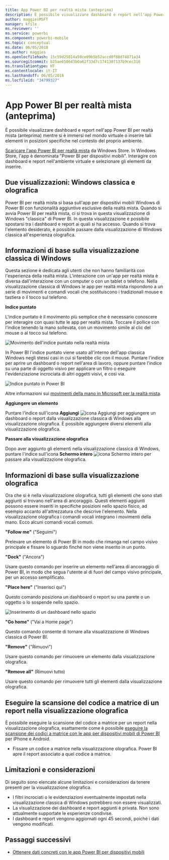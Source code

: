 ```yaml
---
title: App Power BI per realtà mista (anteprima)
description: È possibile visualizzare dashboard e report nell'app Power BI per realtà mista (anteprima), sia immersi nel mondo virtuale sia nel contesto del proprio ambiente.
author: maggiesMSFT
manager: kfile
ms.reviewer: ''
ms.service: powerbi
ms.component: powerbi-mobile
ms.topic: conceptual
ms.date: 06/05/2018
ms.author: maggies
ms.openlocfilehash: 15c59d25814a50ce09b5b52accd0f88d74871a34
ms.sourcegitcommit: b25ae650643b0a62f33d7c1741307137b9cec316
ms.translationtype: HT
ms.contentlocale: it-IT
ms.lasthandoff: 06/05/2018
ms.locfileid: "34799327"
---
```

# <a name="power-bi-for-mixed-reality-app-preview"></a>App Power BI per realtà mista (anteprima)
È possibile visualizzare dashboard e report nell'app Power BI per realtà mista (anteprima) mentre si è immersi nel mondo virtuale o inserire tali elementi in posizioni specifiche nel contesto del proprio ambiente. 

[Scaricare l'app Power BI per realtà mista](https://www.microsoft.com/p/power-bi-mobile/9nblgggzlxn1?activetab=pivot%3aoverviewtab) da Windows Store. In Windows Store, l'app è denominata "Power BI per dispositivi mobili". Interagire con dashboard e report nell'ambiente virtuale e selezionare gli elementi da inserire. 

## <a name="two-views-windows-classic-and-holographic"></a>Due visualizzazioni: Windows classica e olografica

Power BI per realtà mista si basa sull'app per dispositivi mobili Windows di Power BI con funzionalità aggiuntive esclusive della realtà mista. Quando si avvia Power BI per realtà mista, ci si trova in questa visualizzazione di Windows "classica" di Power BI. In questa visualizzazione è possibile spostarsi tra i dashboard e report ai quali si ha accesso. Quando si trova l'elemento desiderato, è possibile passare dalla visualizzazione di Windows classica all'esperienza olografica. 


## <a name="windows-classic-view-basics"></a>Informazioni di base sulla visualizzazione classica di Windows

Questa sezione è dedicata agli utenti che non hanno familiarità con l'esperienza della realtà mista. L'interazione con un'app per realtà mista è diversa dall'interazione con un computer o con un tablet o telefono. Nella visualizzazione classica di Windows le app per realtà mista rispondono a un serie di movimenti e comandi vocali che sostituiscono i tradizionali mouse e tastiera o il tocco sul telefono. 

**Indice puntato**

L'indice puntato è il movimento più semplice che è necessario conoscere per interagire con quasi tutte le app per realtà mista. Toccare il pollice con l'indice tenendo la mano sollevata, con un movimento simile al clic del mouse o al tocco sul telefono.  

![Movimento dell'indice puntato nella realtà mista](media/mobile-mixed-reality-app/power-bi-hololens-airtap.png)

In Power BI l'indice puntato viene usato all'interno dell'app classica Windows negli stessi casi in cui si farebbe clic con il mouse. Puntare l'indice per aprire un dashboard o report nell'area di lavoro, oppure puntare l'indice su una parte di oggetto visivo per applicare un filtro o eseguire l'evidenziazione incrociata di altri oggetti visivi, e così via.

![Indice puntato in Power BI](media/mobile-mixed-reality-app/power-bi-hololens-airtap-hand.png) 

Altre informazioni sui [movimenti della mano in Microsoft per la realtà mista](https://developer.microsoft.com/windows/mixed-reality/gestures).

**Aggiungere un elemento** 

Puntare l'indice sull'icona **Aggiungi** ![icona Aggiungi](media/mobile-mixed-reality-app/power-bi-hololens-pin.png) per aggiungere un dashboard o report dalla visualizzazione classica di Windows alla visualizzazione olografica. È possibile aggiungere diversi elementi alla visualizzazione olografica. 

**Passare alla visualizzazione olografica**

Dopo aver aggiunto gli elementi nella visualizzazione classica di Windows, puntare l'indice sull'icona **Schermo intero** ![icona Schermo intero](media/mobile-mixed-reality-app/power-bi-hololens-fullscreen.png) per passare alla visualizzazione olografica. 


## <a name="holographic-view-basics"></a>Informazioni di base sulla visualizzazione olografica

Ora che si è nella visualizzazione olografica, tutti gli elementi che sono stati aggiunti si trovano nell'area di ancoraggio. Questi elementi aggiunti possono essere inseriti in specifiche posizioni nello spazio fisico, ad esempio accanto all'attrezzatura che descrive l'elemento. Nella visualizzazione olografica i comandi vocali integrano i movimenti della mano. Ecco alcuni comandi vocali comuni.

**"Follow me"** ("Seguimi") 

Prelevare un elemento di Power BI in modo che rimanga nel campo visivo principale e fissare lo sguardo finché non viene inserito in un punto.

**"Dock"** ("Ancora") 

Usare questo comando per inserire un elemento nell'area di ancoraggio di Power BI, in modo che segua l'utente al di fuori del campo visivo principale, per un accesso semplificato.

**"Place here"** ("Inserisci qui")

Questo comando posiziona un dashboard o report su una parete o un oggetto o lo sospende nello spazio.

![Inserimento di un dashboard nello spazio](media/mobile-mixed-reality-app/power-bi-hololens-place-visuals.png)

**"Go home"** ("Vai a Home page")

Questo comando consente di tornare alla visualizzazione di Windows classica di Power BI. 

**"Remove"** ("Rimuovi")

Usare questo comando per rimuovere un elemento dalla visualizzazione olografica.

**"Remove all"** (Rimuovi tutto) 

Usare questo comando per rimuovere tutti gli elementi dalla visualizzazione olografica.


## <a name="scan-a-report-qr-code-in-holographic-view"></a>Eseguire la scansione del codice a matrice di un report nella visualizzazione olografica

È possibile eseguire la scansione del codice a matrice per un report nella visualizzazione olografica, esattamente come è possibile [eseguire la scansione dei codici a matrice con le app per dispositivi mobili di Power BI](mobile-apps-qr-code.md) per iPhone e Android.

- Fissare un codice a matrice nella visualizzazione olografica. Power BI apre il report associato a quel codice a matrice.

## <a name="limitations-and-considerations"></a>Limitazioni e considerazioni

Di seguito sono elencate alcune limitazioni e considerazioni da tenere presenti per la visualizzazione olografica.

- I filtri incrociati o le evidenziazioni eventualmente impostati nella visualizzazione classica di Windows potrebbero non essere visualizzati.
- La visualizzazione dei dashboard e report aggiunti è privata. Non sono attualmente supportate le esperienze condivise.
- I dashboard e report vengono aggiornati ogni 45 secondi, poiché i dati vengono modificati.


## <a name="next-steps"></a>Passaggi successivi

- [Ottenere dati concreti con le app Power BI per dispositivi mobili](mobile-apps-data-in-real-world-context.md)

 



